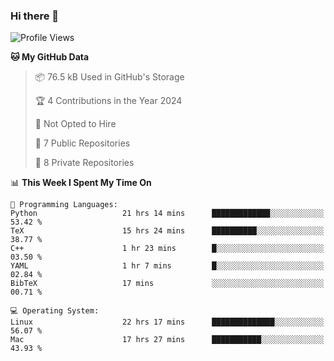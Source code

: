 ### Hi there 👋

<!--
**huayuan4396/huayuan4396** is a ✨ _special_ ✨ repository because its `README.md` (this file) appears on your GitHub profile.

Here are some ideas to get you started:

- 🔭 I’m currently working on ...
- 🌱 I’m currently learning ...
- 👯 I’m looking to collaborate on ...
- 🤔 I’m looking for help with ...
- 💬 Ask me about ...
- 📫 How to reach me: ...
- 😄 Pronouns: ...
- ⚡ Fun fact: ...
-->

<!--START_SECTION:waka-->
![Profile Views](http://img.shields.io/badge/Profile%20Views-19-blue)

**🐱 My GitHub Data** 

> 📦 76.5 kB Used in GitHub's Storage 
 > 
> 🏆 4 Contributions in the Year 2024
 > 
> 🚫 Not Opted to Hire
 > 
> 📜 7 Public Repositories 
 > 
> 🔑 8 Private Repositories 
 > 
📊 **This Week I Spent My Time On** 

```text
💬 Programming Languages: 
Python                   21 hrs 14 mins      █████████████░░░░░░░░░░░░   53.42 % 
TeX                      15 hrs 24 mins      ██████████░░░░░░░░░░░░░░░   38.77 % 
C++                      1 hr 23 mins        █░░░░░░░░░░░░░░░░░░░░░░░░   03.50 % 
YAML                     1 hr 7 mins         █░░░░░░░░░░░░░░░░░░░░░░░░   02.84 % 
BibTeX                   17 mins             ░░░░░░░░░░░░░░░░░░░░░░░░░   00.71 % 

💻 Operating System: 
Linux                    22 hrs 17 mins      ██████████████░░░░░░░░░░░   56.07 % 
Mac                      17 hrs 27 mins      ███████████░░░░░░░░░░░░░░   43.93 % 
```


<!--END_SECTION:waka-->

